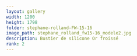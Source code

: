 ```yaml
---
layout: gallery
width: 1200
height: 1798
folder: stephane-rolland-FW-15-16
image_path: stephane_rolland_fw15-16_modele2.jpg
description: Bustier de silicone Or froissé
rank: 2
---
```

